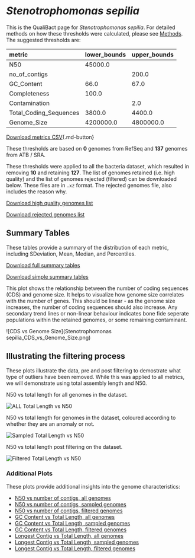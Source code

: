# *Stenotrophomonas sepilia*

This is the QualiBact page for *Stenotrophomonas sepilia*. For detailed methods on how these thresholds were calculated, please see [Methods](../../methods.md).
The suggested thresholds are: 

| metric                 | lower_bounds   | upper_bounds   |
|:-----------------------|:---------------|:---------------|
| N50                    | 45000.0        |                |
| no_of_contigs          |                | 200.0          |
| GC_Content             | 66.0           | 67.0           |
| Completeness           | 100.0          |                |
| Contamination          |                | 2.0            |
| Total_Coding_Sequences | 3800.0         | 4400.0         |
| Genome_Size            | 4200000.0      | 4800000.0      |

[Download metrics CSV](Stenotrophomonas_sepilia_metrics.csv){.md-button}


These thresholds are based on **0** genomes from RefSeq and **137** genomes from ATB / SRA.

These thresholds were applied to all the bacteria dataset, which resulted in removing **10** and retaining **127**.
The list of genomes retained (i.e. high quality) and the list of genomes rejected (filtered) can be downloaded below. These files are in `.xz` format. The rejected genomes file, also includes the reason why.

[Download high quality genomes list](Stenotrophomonas_sepilia_high_quality_genomes.csv.xz)


[Download rejected genomes list](Stenotrophomonas_sepilia_filtered_out_genomes.csv.xz)



## Summary Tables
These tables provide a summary of the distribution of each metric, including SDeviation, Mean, Median, and Percentiles.

[Download full summary tables](summary.csv)

[Download simple summary tables](selected_summary.csv)

This plot shows the relationship between the number of coding sequences (CDS) and genome size. It helps to visualize how genome size correlates with the number of genes. This should be linear - as the genome size increases, the number of coding sequences should also increase. Any secondary trend lines or non-linear behaviour indicates bone fide seperate populations within the retained genomes, or some remaining contaminant. 

![CDS vs Genome Size](Stenotrophomonas sepilia_CDS_vs_Genome_Size.png)

## Illustrating the filtering process
These plots illustrate the data, pre and post filtering to demostrate what type of outliers have been removed. While this was applied to all metrics, we will demonstrate using total assembly length and N50.

N50 vs total length for all genomes in the dataset.

![ALL Total Length vs N50](Stenotrophomonas_sepilia_all_total_length_N50.png)

N50 vs total length for genomes in the dataset, coloured according to whether they are an anomaly or not.

![Sampled Total Length vs N50](Stenotrophomonas_sepilia_sample_total_length_N50.png)

N50 vs total length post filtering on the dataset.

![Filtered Total Length vs N50](Stenotrophomonas_sepilia_filt_total_length_N50.png)

### Additional Plots

These plots provide additional insights into the genome characteristics:

- [N50 vs number of contigs, all genomes](Stenotrophomonas_sepilia_all_N50_number.png)
- [N50 vs number of contigs, sampled genomes](Stenotrophomonas_sepilia_sample_N50_number.png)
- [N50 vs number of contigs, filtered genomes](Stenotrophomonas_sepilia_filt_N50_number.png)
- [GC Content vs Total Length, all genomes](Stenotrophomonas_sepilia_all_total_length_GC_Content.png)
- [GC Content vs Total Length, sampled genomes](Stenotrophomonas_sepilia_sample_total_length_GC_Content.png)
- [GC Content vs Total Length, filtered genomes](Stenotrophomonas_sepilia_filt_total_length_GC_Content.png)
- [Longest Contig vs Total Length, all genomes](Stenotrophomonas_sepilia_all_total_length_longest.png)
- [Longest Contig vs Total Length, sampled genomes](Stenotrophomonas_sepilia_sample_total_length_longest.png)
- [Longest Contig vs Total Length, filtered genomes](Stenotrophomonas_sepilia_filt_total_length_longest.png)
